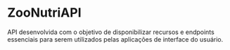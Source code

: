 # ZooNutriAPI
API desenvolvida com o objetivo de disponibilizar recursos e endpoints essenciais para serem utilizados pelas aplicações de interface do usuário.
